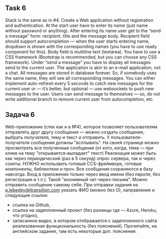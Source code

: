 ## Task 6

Stack is the same as in #4.
Create a Web application without registration and authentication. 
At the start user have to enter its name (just name without password or anything).
After entering its name user get to the “send a message” form: recipient, title and the message body.
Recipient field should support autocompletion — when the user starts entering name, dropdown is shown with the corresponding names (you have to use ready component for this).
Body field  is multiline text (textarea).
You have to use a CSS framework (Bootstrap is recommended, but you can choose any CSS framework).
Under “send a message” you have to display all messages send to the current user.
The application is akin to an e-mail application, not a chat.
All messages are stored in database forever. So, if somebody uses the same name, they will see all corresponding messages.
You can either implement auto-refresh every 5 seconds to catch new messages for the current user or — it’s better, but optional — use websockets to push new messages to the user.
Users can send message to themselves — so, do not write additional branch to remove current user from autocompletion, etc.

## Задача 6

Web-приложение (стек как и в №4), которое позволяет пользователям отправлять друг другу сообщения — можно создать сообщение, выбрать получателя, тему и текст и отправить. У пользователя-получателя сообщения должны "всплывать". На своей странице можно просмотреть все полученные сообщения (от кого, когда, тема — при клике на тему "открывается-выпадает" текст)
Реализация может быть как через периодический (раз в 5 секунд) опрос сервера, так и через сокеты.
НУЖНО использвать готовый CCS-фреймворк, готовые компоненты, библиотеки и проч.
Все сообщения сохраняются в базу навсегда.
Вход в приложение только через ввод имени (без пароля, без регистрации и т.п.). Такой "анонимный чат-через-письма".
Можно отправить сообщение самому себе.
При отправки задания на p.lebedev@itransition.com указать ФИО (можно без О), направление и следующие ссылки:
- ссылка на Github,
- ссылка на задеплоенный проект (без разницы где — Azure, Heroku, что угодно),
- записанное видео, в котором отображается с задеплоенного сайта реализованная функциональность (без пояснений).
Прочитайте, на английском задание, там есть некоторые доп. пояснения.
